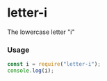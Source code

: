 # letter-i
The lowercase letter "i"

### Usage
```javascript
const i = require("letter-i");
console.log(i);
```
